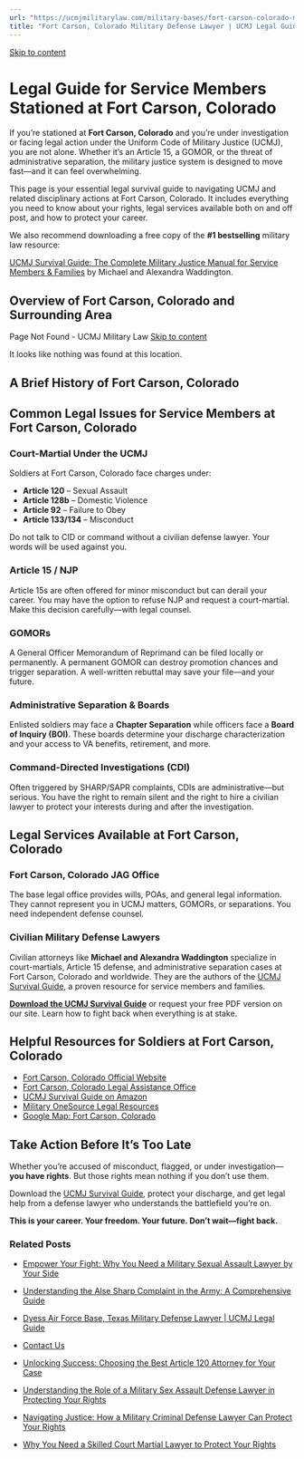 ```yaml
---
url: "https://ucmjmilitarylaw.com/military-bases/fort-carson-colorado-military-defense-lawyer-ucmj-legal-guide/"
title: "Fort Carson, Colorado Military Defense Lawyer | UCMJ Legal Guide"
---
```


[Skip to content](https://ucmjmilitarylaw.com/military-bases/fort-carson-colorado-military-defense-lawyer-ucmj-legal-guide/#content)

# Legal Guide for Service Members Stationed at Fort Carson, Colorado

If you’re stationed at **Fort Carson, Colorado** and you’re under investigation or facing legal action under the Uniform Code of Military Justice (UCMJ), you are not alone. Whether it’s an Article 15, a GOMOR, or the threat of administrative separation, the military justice system is designed to move fast—and it can feel overwhelming.

This page is your essential legal survival guide to navigating UCMJ and related disciplinary actions at Fort Carson, Colorado. It includes everything you need to know about your rights, legal services available both on and off post, and how to protect your career.

We also recommend downloading a free copy of the **#1 bestselling** military law resource:

[UCMJ Survival Guide: The Complete Military Justice Manual for Service Members & Families](https://www.amazon.com/dp/B0FCDD3B2Z) by Michael and Alexandra Waddington.

## Overview of Fort Carson, Colorado and Surrounding Area

Page Not Found - UCMJ Military Law [Skip to content](https://ucmjmilitarylaw.com/military-bases/fort-carson-colorado-military-defense-lawyer-ucmj-legal-guide/%7Blocation7#content)

It looks like nothing was found at this location.

## A Brief History of Fort Carson, Colorado

## Common Legal Issues for Service Members at Fort Carson, Colorado

### Court-Martial Under the UCMJ

Soldiers at Fort Carson, Colorado face charges under:

- **Article 120** – Sexual Assault
- **Article 128b** – Domestic Violence
- **Article 92** – Failure to Obey
- **Article 133/134** – Misconduct

Do not talk to CID or command without a civilian defense lawyer. Your words will be used against you.

### Article 15 / NJP

Article 15s are often offered for minor misconduct but can derail your career. You may have the option to refuse NJP and request a court-martial. Make this decision carefully—with legal counsel.

### GOMORs

A General Officer Memorandum of Reprimand can be filed locally or permanently. A permanent GOMOR can destroy promotion chances and trigger separation. A well-written rebuttal may save your file—and your future.

### Administrative Separation & Boards

Enlisted soldiers may face a **Chapter Separation** while officers face a **Board of Inquiry (BOI)**. These boards determine your discharge characterization and your access to VA benefits, retirement, and more.

### Command-Directed Investigations (CDI)

Often triggered by SHARP/SAPR complaints, CDIs are administrative—but serious. You have the right to remain silent and the right to hire a civilian lawyer to protect your interests during and after the investigation.

## Legal Services Available at Fort Carson, Colorado

### Fort Carson, Colorado JAG Office

The base legal office provides wills, POAs, and general legal information. They cannot represent you in UCMJ matters, GOMORs, or separations. You need independent defense counsel.

### Civilian Military Defense Lawyers

Civilian attorneys like **Michael and Alexandra Waddington** specialize in court-martials, Article 15 defense, and administrative separation cases at Fort Carson, Colorado and worldwide. They are the authors of the [UCMJ Survival Guide](https://www.amazon.com/dp/B0FCDD3B2Z), a proven resource for service members and families.

**[Download the UCMJ Survival Guide](https://www.amazon.com/dp/B0FCDD3B2Z)** or request your free PDF version on our site. Learn how to fight back when everything is at stake.

## Helpful Resources for Soldiers at Fort Carson, Colorado

- [Fort Carson, Colorado Official Website](https://ucmjmilitarylaw.com/military-bases/fort-carson-colorado-military-defense-lawyer-ucmj-legal-guide/%7Blocation12%7D)
- [Fort Carson, Colorado Legal Assistance Office](https://ucmjmilitarylaw.com/military-bases/fort-carson-colorado-military-defense-lawyer-ucmj-legal-guide/%7Blocation13%7D)
- [UCMJ Survival Guide on Amazon](https://www.amazon.com/dp/B0FCDD3B2Z)
- [Military OneSource Legal Resources](https://www.militaryonesource.mil/legal/)
- [Google Map: Fort Carson, Colorado](https://ucmjmilitarylaw.com/military-bases/fort-carson-colorado-military-defense-lawyer-ucmj-legal-guide/%7Blocation14%7D)

## Take Action Before It’s Too Late

Whether you’re accused of misconduct, flagged, or under investigation— **you have rights**. But those rights mean nothing if you don’t use them.

Download the [UCMJ Survival Guide](https://www.amazon.com/dp/B0FCDD3B2Z), protect your discharge, and get legal help from a defense lawyer who understands the battlefield you’re on.

**This is your career. Your freedom. Your future. Don’t wait—fight back.**

### Related Posts

- [Empower Your Fight: Why You Need a Military Sexual Assault Lawyer by Your Side](https://ucmjmilitarylaw.com/military-sexual-assault-lawyer/)
- [Understanding the Alse Sharp Complaint in the Army: A Comprehensive Guide](https://ucmjmilitarylaw.com/alse-sharp-complaint-army/)
- [Dyess Air Force Base, Texas Military Defense Lawyer \| UCMJ Legal Guide](https://ucmjmilitarylaw.com/dyess-air-force-base-texas-military-defense-lawyer-ucmj-legal-guide/)
- [Contact Us](https://ucmjmilitarylaw.com/contact/)

- [Unlocking Success: Choosing the Best Article 120 Attorney for Your Case](https://ucmjmilitarylaw.com/best-article-120-attorney/)
- [Understanding the Role of a Military Sex Assault Defense Lawyer in Protecting Your Rights](https://ucmjmilitarylaw.com/military-sex-assault-defense-lawyer/)
- [Navigating Justice: How a Military Criminal Defense Lawyer Can Protect Your Rights](https://ucmjmilitarylaw.com/military-criminal-defense-lawyer/)
- [Why You Need a Skilled Court Martial Lawyer to Protect Your Rights](https://ucmjmilitarylaw.com/court-martial-lawyer/)